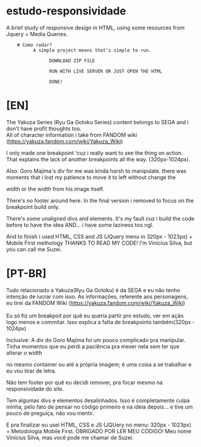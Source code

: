 # estudo-responsividade
  A brief study of responsive design in HTML, using some resources from Jquery + Media Queries.
		
        # Como rodar?
              A simple project means that's simple to run.
				
                    DOWNLOAD ZIP FILE

                    RUN WITH LIVE SERVER OR JUST OPEN THE HTML

                    DONE!


                    
# [EN]
The Yakuza Series (Ryu Ga Gotoku Series) content belongs to SEGA and i don't have profit thoughts too. <br>
All of character information i take from FANDOM wiki (https://yakuza.fandom.com/wiki/Yakuza_Wiki)
            
I only made one breakpoint 'cuz i really want to see the thing on action. <br>
 That explains the lack of another breakpoints all the way. (320px-1024px).
                    
 Also: Goro Majima's div for me was kinda harsh to manipulate. there was moments that i lost my patience to move it to left without change the <p> width or the width from his image itself.

There's no footer around here. In the final version i removed to focus on the breakpoint build only. <br>

There's some unaligned divs and elements. It's my fault cuz i build the code before to have the idea AND... i have some laziness too ngl. <br>

And to finish i used HTML, CSS and JS (JQuery menu in 320px - 1023px) + Mobile First methology  THANKS TO READ MY CODE! I'm Vinícius Silva, but you can call me Suzei.




                    
 # [PT-BR]
Tudo relacionado a Yakuza(Ryu Ga Gotoku) é da SEGA e eu não tenho intenção de lucrar com isso.
As informações, referente aos personagens, eu tirei da FANDOM Wiki (https://yakuza.fandom.com/wiki/Yakuza_Wiki)   
<br>
Eu só fiz um breakpoit por quê eu queria partir pro estudo, ver em ação logo menos e commitar.
 Isso explica a falta de breakpoints também(320px - 1024px)

Inclusive: A div do Goro Majima foi um pouco complicado pra manipular. Tinha momentos que eu perdi a paciência pra mexer nela
sem ter que alterar o width <p> no mesmo container ou até a própria imagem; é uma coisa a se trabalhar e eu vou tirar de letra.

Não tem footer por quê eu decidi remover, pra focar mesmo na responsividade do site.

Tem algumas divs e elementos desalinhados. Isso é completamente culpa minha, pelo fato de pensar no código primeiro e na ideia depois...
e tive um pouco de preguiça, não vou mentir.

 E pra finalizar eu usei HTML, CSS e JS (JQUery no menu: 320px - 1023px) + Metodologia Mobile First.
 OBRIGADO POR LER MEU CÓDIGO! Meu nome Vinícius Silva, mas você pode me chamar de Suzei.
                    
                

                    
                
